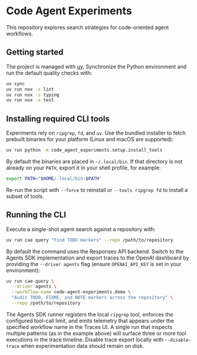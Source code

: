 # Code Agent Experiments

This repository explores search strategies for code-oriented agent workflows.

## Getting started

The project is managed with [uv](https://github.com/astral-sh/uv).
Synchronize the Python environment and run the default quality checks with:

```bash
uv sync
uv run nox -s lint
uv run nox -s typing
uv run nox -s test
```

## Installing required CLI tools

Experiments rely on `ripgrep`, `fd`, and `uv`. Use the bundled installer to fetch
prebuilt binaries for your platform (Linux and macOS are supported):

```bash
uv run python -m code_agent_experiments.setup.install_tools
```

By default the binaries are placed in `~/.local/bin`. If that directory is not
already on your `PATH`, export it in your shell profile, for example:

```bash
export PATH="$HOME/.local/bin:$PATH"
```

Re-run the script with `--force` to reinstall or `--tools ripgrep fd` to install
a subset of tools.

## Running the CLI

Execute a single-shot agent search against a repository with:

```bash
uv run cae query "Find TODO markers" --repo /path/to/repository
```

By default the command uses the Responses API backend. Switch to the
Agents SDK implementation and export traces to the OpenAI dashboard by
providing the `--driver agents` flag (ensure `OPENAI_API_KEY` is set in
your environment):

```bash
uv run cae query \
  --driver agents \
  --workflow-name code-agent-experiments.demo \
  "Audit TODO, FIXME, and NOTE markers across the repository" \
  --repo /path/to/repository
```

The Agents SDK runner registers the local `ripgrep` tool, enforces the
configured tool-call limit, and emits telemetry that appears under the
specified workflow name in the Traces UI. A single run that inspects
multiple patterns (as in the example above) will surface three or more
tool executions in the trace timeline. Disable trace export locally with
`--disable-trace` when experimentation data should remain on disk.
